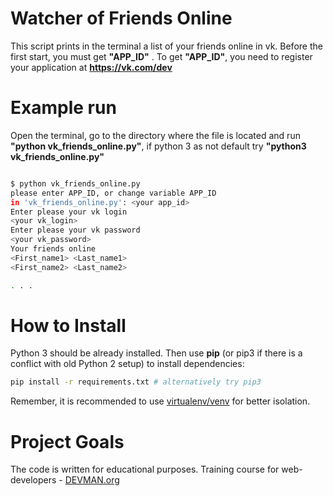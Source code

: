 # Watcher of Friends Online
This script prints in the terminal a list of your friends online in vk.
Before the first start, you must get **"APP_ID"** . To get **"APP_ID"**,
you need to register your
application at **https://vk.com/dev**

# Example run
Open the terminal, go to the directory where the file is located
and run **"python vk_friends_online.py"**, if python 3 as not default
try **"python3 vk_friends_online.py"**


```bash

$ python vk_friends_online.py
please enter APP_ID, or change variable APP_ID
in 'vk_friends_online.py': <your app_id>
Enter please your vk login
<your vk_login>
Enter please your vk password
<your vk_password>
Your friends online
<First_name1> <Last_name1>
<First_name2> <Last_name2>

. . .


```

# How to Install

Python 3 should be already installed.
Then use **pip** (or pip3 if there is a conflict with old Python 2 setup)
to install dependencies:

```bash
pip install -r requirements.txt # alternatively try pip3
```

Remember, it is recommended to use [virtualenv/venv](https://devman.org/encyclopedia/pip/pip_virtualenv/) for better isolation.

# Project Goals

The code is written for educational purposes. Training course for web-developers - [DEVMAN.org](https://devman.org)
